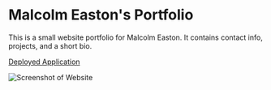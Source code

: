 # Malcolm Easton's Portfolio
This is a small website portfolio for Malcolm Easton.  It contains contact info, projects, and a short bio.

[Deployed Application](https://measton12.github.io/portfolio/ "Deployed Application")

![Screenshot of Website](https://user-images.githubusercontent.com/68579829/112766808-b1916f00-8fd0-11eb-9b0d-dcae1c47bbfe.png)
